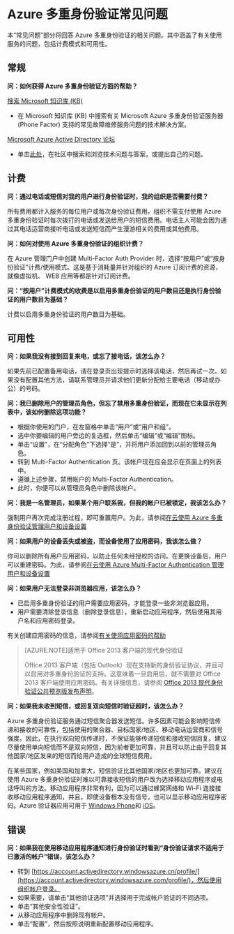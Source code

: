 <properties 
	pageTitle="Azure Multi-Factor Authentication 常见问题" 
	description="Azure Multi-Factor Authentication 是要求使用多种方式（而不仅仅是用户名和密码）对你的身份进行验证的一种方法。它为用户登录和事务提供了额外的安全层。" 
	services="multi-factor-authentication" 
	documentationCenter="" 
	authors="billmath" 
	manager="stevenpo" 
	editor="curtand"/>

<tags 
	ms.service="multi-factor-authentication" 
	ms.date="08/24/2015" 
	wacn.date="01/21/2016"/>

# Azure 多重身份验证常见问题


本“常见问题”部分将回答 Azure 多重身份验证的相关问题。其中涵盖了有关使用服务的问题，包括计费模式和可用性。

## 常规

**问：如何获得 Azure 多重身份验证方面的帮助？**

[搜索 Microsoft 知识库 (KB)](http://search.microsoft.com/zh-cn/supportresults.aspx?form=mssupport&q=phonefactor)

- 在 Microsoft 知识库 (KB) 中搜索有关 Microsoft Azure 多重身份验证服务器 (Phone Factor) 支持的常见故障维修服务问题的技术解决方案。

[Microsoft Azure Active Directory 论坛](https://social.msdn.microsoft.com/Forums/azure/home?forum=WindowsAzureAD)

- 单击[此处](https://social.msdn.microsoft.com/Forums/azure/newthread?category=windowsazureplatform&forum=WindowsAzureAD&prof=required)，在社区中搜索和浏览技术问题与答案，或提出自己的问题。

## 计费

**问：通过电话或短信对我的用户进行身份验证时，我的组织是否需要付费？**

所有费用都计入服务的每位用户或每次身份验证费用。组织不需支付使用 Azure 多重身份验证时每次拨打的电话或发送给用户的短信费用。电话主人可能会因为通过其电话运营商接听电话或发送短信而产生漫游相关的费用或其他费用。

**问：如何对使用 Azure 多重身份验证的组织计费？**

在 Azure 管理门户中创建 Multi-Factor Auth Provider 时，选择“按用户”或“按身份验证”计费/使用模式。这是基于消耗量并针对组织的 Azure 订阅计费的资源，就像虚拟机、 WEB 应用等都是针对订阅计费。

**问：“按用户”计费模式的收费是以启用多重身份验证的用户数目还是执行身份验证的用户数目为基础？**

计费以启用多重身份验证的用户数目为基础。

## 可用性

**问：如果我没有接到回复来电，或忘了接电话，该怎么办？**

如果先前已配置备用电话，请在登录页出现提示时选择该电话，然后再试一次。如果没有配置其他方法，请联系管理员并请求他们更新分配给主要电话（移动或办公）的号码。

**问：我已删除用户的管理员角色，但忘了禁用多重身份验证，而现在它未显示在列表中，该如何删除这项功能？**

- 根据你使用的门户，在左窗格中单击“用户”或“用户和组”。
- 选中你要编辑的用户旁边的复选框，然后单击“编辑”或“编辑”图标。
- 单击“设置”，在“分配角色”下选择“是”，并将用户添加回到以前的管理员角色。
- 转到 Multi-Factor Authentication 页。该帐户现在应会显示在页面上的列表中。 
- 遵循上述步骤，禁用帐户的 Multi-Factor Authentication。 
- 此时，你便可以从管理员角色中删除该帐户。


**问：我是一名管理员，如果某个用户联系我，但我的帐户已被锁定，我该怎么办？**

强制用户再次完成注册过程，即可重置用户。为此，请参阅[在云使用 Azure 多重身份验证管理用户和设备设置](/documentation/articles/multi-factor-authentication-manage-users-and-devices)

**问：如果用户的设备丢失或被盗，而设备使用了应用密码，我该怎么做？**

你可以删除所有用户应用密码，以防止任何未经授权的访问。在更换设备后，用户可以重建密码。为此，请参阅[在云使用 Azure Multi-Factor Authentication 管理用户和设备设置](/documentation/articles/multi-factor-authentication-manage-users-and-devices)

**问：如果用户无法登录非浏览器应用，该怎么办？**

- 已启用多重身份验证的用户需要应用密码，才能登录一些非浏览器应用。
- 用户需要清除登录信息（删除登录信息），重新启动应用程序，然后使用其用户名和应用密码登录。 

有关创建应用密码的信息，请参阅[有关使用应用密码的帮助](/documentation/articles/multi-factor-authentication-end-user-app-passwords)


>[AZURE.NOTE]适用于 Office 2013 客户端的现代身份验证
>
> Office 2013 客户端（包括 Outlook）现在支持新的身份验证协议，并且可以启用对多重身份验证的支持。这意味着一旦启用后，就不需要对 Office 2013 客户端使用应用密码。有关详细信息，请参阅 [Office 2013 现代身份验证公共预览版发布声明](https://blogs.office.com/2015/03/23/office-2013-modern-authentication-public-preview-announced/)。

**问：如果我未收到短信，或回复双向短信时验证超时，该怎么办？**

Azure 多重身份验证服务通过短信聚合器发送短信。许多因素可能会影响短信传递和接收的可靠性，包括使用的聚合器、目标国家/地区、移动电话运营商和信号强度。因此，在执行双向短信传递时，不保证能够传递短信和接收短信回复。建议尽量使用单向短信而不是双向短信，因为前者更加可靠，并且可以防止由于回复其他国家/地区发来的短信而给用户造成的全球短信费用。

在某些国家，例如美国和加拿大，短信验证比其他国家/地区也更加可靠。建议在使用 Azure 多重身份验证时难以可靠接收短信的用户改为选择移动应用程序或电话呼叫的方法。移动应用程序非常有利，因为可以通过蜂窝网络和 Wi-Fi 连接接收移动应用程序通知，并且，即使设备根本没有信号，也可以显示移动应用程序密码。Azure 验证器应用可用于 [Windows Phone](http://www.windowsphone.com/store/app/azure-authenticator/03a5b2bf-6066-418f-b569-e8aecbc06e50)和 [iOS](https://itunes.apple.com/us/app/azure-authenticator/id983156458)。


## 错误

**问：如果我在使用移动应用程序通知进行身份验证时看到“身份验证请求不适用于已激活的帐户”错误，该怎么办？**

- 转到 [https://account.activedirectory.windowsazure.cn/profile/](https://account.activedirectory.windowsazure.com/profile/)，然后使用组织帐户登录。
- 如果需要，请单击“其他验证选项”并选择用于完成帐户验证的不同选项。
- 单击“其他安全性验证”。
- 从移动应用程序中删除现有帐户。
- 单击“配置”，然后按照说明重新配置移动应用程序。

<!---HONumber=Mooncake_1207_2015-->